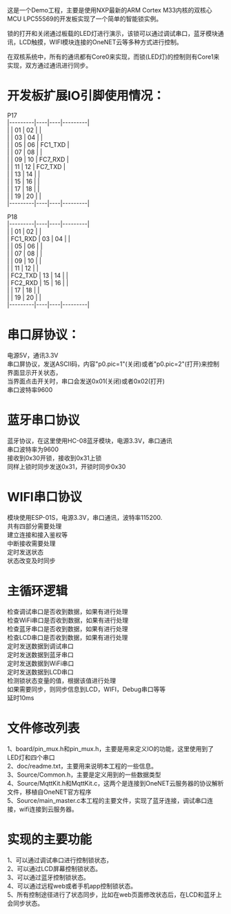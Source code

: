 
这是一个Demo工程，主要是使用NXP最新的ARM Cortex M33内核的双核心MCU LPC55S69的开发板实现了一个简单的智能锁实例。  

锁的打开和关闭通过板载的LED灯进行演示，该锁可以通过调试串口，蓝牙模块通讯，LCD触摸，WIFI模块连接的OneNET云等多种方式进行控制。  

在双核系统中，所有的通讯都有Core0来实现，而锁(LED灯)的控制则有Core1来实现，双方通过通讯进行同步。  

开发板扩展IO引脚使用情况：  
================
P17  
|---------|----|----|---------|  
|         | 01 | 02 |         |  
|         | 03 | 04 |         |  
|         | 05 | 06 | FC1_TXD |  
|         | 07 | 08 |         |  
|         | 09 | 10 | FC7_RXD |  
|         | 11 | 12 | FC7_TXD |  
|         | 13 | 14 |         |  
|         | 15 | 16 |         |  
|         | 17 | 18 |         |  
|         | 19 | 20 |         |  
|---------|----|----|---------|   
  
  
P18  
|---------|----|----|---------|  
|         | 01 | 02 |         |  
| FC1_RXD | 03 | 04 |         |  
|         | 05 | 06 |         |  
|         | 07 | 08 |         |  
|         | 09 | 10 |         |  
|         | 11 | 12 |         |  
| FC2_TXD | 13 | 14 |         |  
| FC2_RXD | 15 | 16 |         |  
|         | 17 | 18 |         |  
|         | 19 | 20 |         |  
|---------|----|----|---------|  
  
  
串口屏协议：  
================  
电源5V，通讯3.3V  
串口屏协议，发送ASCII码，内容"p0.pic=1"(关闭)或者"p0.pic=2"(打开)来控制界面显示开关状态，  
当界面点击开关时，串口会发送0x01(关闭)或者0x02(打开)  
串口波特率9600  

蓝牙串口协议  
================  
蓝牙协议，在这里使用HC-08蓝牙模块，电源3.3V，串口通讯  
串口波特率为9600  
接收到0x30开锁，接收到0x31上锁  
同样上锁时同步发送0x31，开锁时同步0x30  
  
WIFI串口协议  
================  
模块使用ESP-01S，电源3.3V，串口通讯，波特率115200.  
共有四部分需要处理  
建立连接和接入鉴权等  
中断接收需要处理  
定时发送状态  
状态改变及时同步    

  
主循环逻辑  
================  
检查调试串口是否收到数据，如果有进行处理  
检查WiFi串口是否收到数据，如果有进行处理  
检查蓝牙串口是否收到数据，如果有进行处理  
检查LCD串口是否收到数据，如果有进行处理  
定时发送数据到调试串口  
定时发送数据到蓝牙串口  
定时发送数据到WiFi串口  
定时发送数据到LCD串口  
检测锁状态变量的值，根据该值进行处理  
如果需要同步，则同步信息到LCD，WIFI，Debug串口等等  
延时10ms  
  
文件修改列表   
================  
1、board/pin_mux.h和pin_mux.h，主要是用来定义IO的功能，这里使用到了LED灯和四个串口  
2、doc/readme.txt，主要用来说明本工程的一些信息。  
3、Source/Common.h，主要是定义用到的一些数据类型  
4、Source/MqttKit.h和MqttKit.c，这两个是连接到OneNET云服务器的协议解析文件，移植自OneNET官方程序  
5、Source/main_master.c本工程的主要文件，实现了蓝牙连接，调试串口连接，wifi连接到云服务器。  
  
实现的主要功能  
================  
1、可以通过调试串口进行控制锁状态，  
2、可以通过LCD屏幕控制锁状态。  
3、可以通过蓝牙控制锁状态。  
4、可以通过远程web或者手机app控制锁状态。  
5、所有控制途径进行了状态同步，比如在web页面修改状态后，在LCD和蓝牙上会同步状态。  
  